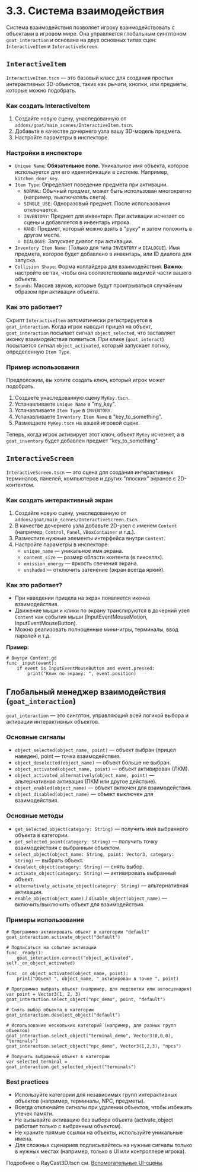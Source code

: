 # 3.3. Система взаимодействия

Система взаимодействия позволяет игроку взаимодействовать с объектами в игровом мире. Она управляется глобальным синглтоном `goat_interaction` и основана на двух основных типах сцен: `InteractiveItem` и `InteractiveScreen`.

## `InteractiveItem`

`InteractiveItem.tscn` — это базовый класс для создания простых интерактивных 3D-объектов, таких как рычаги, кнопки, или предметы, которые можно подобрать.

### Как создать InteractiveItem

1.  Создайте новую сцену, унаследованную от `addons/goat/main_scenes/InteractiveItem.tscn`.
2.  Добавьте в качестве дочернего узла вашу 3D-модель предмета.
3.  Настройте параметры в инспекторе.

### Настройки в инспекторе

*   `Unique Name`: **Обязательное поле.** Уникальное имя объекта, которое используется для его идентификации в системе. Например, `kitchen_door_key`.
*   `Item Type`: Определяет поведение предмета при активации.
    *   `NORMAL`: Обычный предмет, может быть использован многократно (например, выключатель света).
    *   `SINGLE_USE`: Одноразовый предмет. После использования отключается.
    *   `INVENTORY`: Предмет для инвентаря. При активации исчезает со сцены и добавляется в инвентарь игрока.
    *   `HAND`: Предмет, который можно взять в "руку" и затем положить в другом месте.
    *   `DIALOGUE`: Запускает диалог при активации.
*   `Inventory Item Name`: (Только для типа `INVENTORY` и `DIALOGUE`). Имя предмета, которое будет добавлено в инвентарь, или ID диалога для запуска.
*   `Collision Shape`: Форма коллайдера для взаимодействия. **Важно:** настройте ее так, чтобы она соответствовала видимой части вашего объекта.
*   `Sounds`: Массив звуков, которые будут проигрываться случайным образом при активации объекта.

### Как это работает?

Скрипт `InteractiveItem` автоматически регистрируется в `goat_interaction`. Когда игрок наводит прицел на объект, `goat_interaction` посылает сигнал `object_selected`, что заставляет иконку взаимодействия появиться. При клике (`goat_interact`) посылается сигнал `object_activated`, который запускает логику, определенную `Item Type`.

### Пример использования

Предположим, вы хотите создать ключ, который игрок может подобрать.

1.  Создаете унаследованную сцену `MyKey.tscn`.
2.  Устанавливаете `Unique Name` в "my_key".
3.  Устанавливаете `Item Type` в `INVENTORY`.
4.  Устанавливаете `Inventory Item Name` в "key_to_something".
5.  Размещаете `MyKey.tscn` на вашей игровой сцене.

Теперь, когда игрок активирует этот ключ, объект `MyKey` исчезнет, а в `goat_inventory` будет добавлен предмет "key_to_something".

## `InteractiveScreen`

`InteractiveScreen.tscn` — это сцена для создания интерактивных терминалов, панелей, компьютеров и других "плоских" экранов с 2D-контентом.

### Как создать интерактивный экран

1. Создайте новую сцену, унаследованную от `addons/goat/main_scenes/InteractiveScreen.tscn`.
2. В качестве дочернего узла добавьте 2D-узел с именем `Content` (например, `Control`, `Panel`, `VBoxContainer` и т.д.).
3. Разместите нужные элементы интерфейса внутри `Content`.
4. Настройте параметры в инспекторе:
    * `unique_name` — уникальное имя экрана.
    * `content_size` — размер области контента (в пикселях).
    * `emission_energy` — яркость свечения экрана.
    * `unshaded` — отключить затенение (экран всегда яркий).

### Как это работает?

- При наведении прицела на экран появляется иконка взаимодействия.
- Движение мыши и клики по экрану транслируются в дочерний узел `Content` как события мыши (InputEventMouseMotion, InputEventMouseButton).
- Можно реализовать полноценные мини-игры, терминалы, ввод паролей и т.д.

**Пример:**

```gdscript
# Внутри Content.gd
func _input(event):
    if event is InputEventMouseButton and event.pressed:
        print("Клик по экрану: ", event.position)
```

## Глобальный менеджер взаимодействия (`goat_interaction`)

`goat_interaction` — это синглтон, управляющий всей логикой выбора и активации интерактивных объектов.

### Основные сигналы

- `object_selected(object_name, point)` — объект выбран (прицел наведен), point — точка взаимодействия.
- `object_deselected(object_name)` — объект больше не выбран.
- `object_activated(object_name, point)` — объект активирован (ЛКМ).
- `object_activated_alternatively(object_name, point)` — альтернативная активация (ПКМ или другое действие).
- `object_enabled(object_name)` — объект включен для взаимодействия.
- `object_disabled(object_name)` — объект выключен для взаимодействия.

### Основные методы

- `get_selected_object(category: String)` — получить имя выбранного объекта в категории.
- `get_selected_point(category: String)` — получить точку взаимодействия с выбранным объектом.
- `select_object(object_name: String, point: Vector3, category: String)` — выбрать объект.
- `deselect_object(category: String)` — снять выбор.
- `activate_object(category: String)` — активировать выбранный объект.
- `alternatively_activate_object(category: String)` — альтернативная активация.
- `enable_object(object_name)` / `disable_object(object_name)` — включить/выключить объект для взаимодействия.

### Примеры использования

```gdscript
# Программно активировать объект в категории "default"
goat_interaction.activate_object("default")

# Подписаться на событие активации
func _ready():
    goat_interaction.connect("object_activated", self._on_object_activated)

func _on_object_activated(object_name, point):
    print("Объект ", object_name, " активирован в точке ", point)

# Программно выбрать объект (например, для подсветки или автосценария)
var point = Vector3(1, 2, 3)
goat_interaction.select_object("npc_demo", point, "default")

# Снять выбор объекта в категории
goat_interaction.deselect_object("default")

# Использование нескольких категорий (например, для разных групп объектов)
goat_interaction.select_object("terminal_demo", Vector3(0,0,0), "terminals")
goat_interaction.select_object("npc_demo", Vector3(1,2,3), "npcs")

# Получить выбранный объект в категории
var selected_terminal = goat_interaction.get_selected_object("terminals")
```

### Best practices
- Используйте категории для независимых групп интерактивных объектов (например, терминалы, NPC, предметы).
- Всегда отключайте сигналы при удалении объектов, чтобы избежать утечек памяти.
- Не вызывайте активацию без выбора объекта (activate_object работает только с выбранным объектом).
- Не храните прямые ссылки на объекты, используйте уникальные имена.
- Для сложных сценариев подписывайтесь на нужные сигналы только в нужных местах (например, только в UI или контроллере игрока).

Подробнее о RayCast3D.tscn см. [Вспомогательные UI-сцены](./helper_scenes.md#raycast3d).
